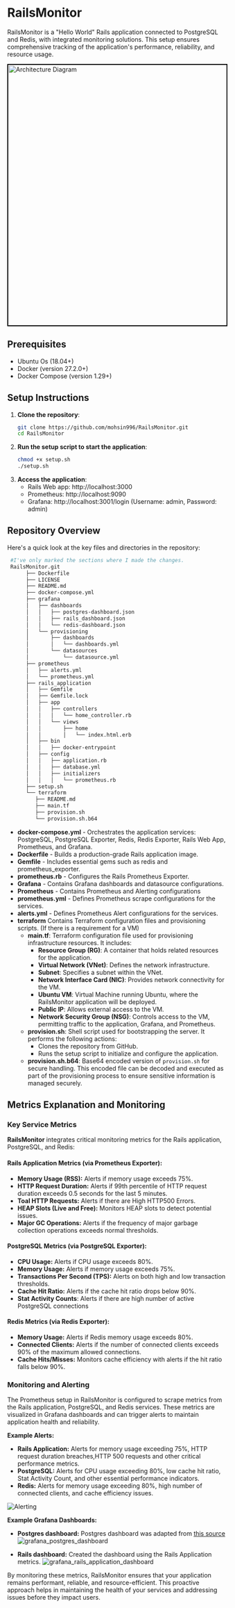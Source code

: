 # RailsMonitor
RailsMonitor is a "Hello World" Rails application connected to PostgreSQL and Redis, with integrated monitoring solutions. This setup ensures comprehensive tracking of the application's performance, reliability, and resource usage.

<img src="images/hello_world.png" alt="Architecture Diagram" width="600" style="border: 2px solid black;"/>

## Prerequisites
- Ubuntu Os (18.04+)
- Docker (version 27.2.0+)
- Docker Compose (version 1.29+)


## Setup Instructions

1. **Clone the repository**:
   ```bash
   git clone https://github.com/mohsin996/RailsMonitor.git
   cd RailsMonitor
   ```
2. **Run the setup script to start the application**:
   ```bash
   chmod +x setup.sh
   ./setup.sh
   ```
3. **Access the application**:
   - Rails Web app: http://localhost:3000
   - Prometheus: http://localhost:9090
   - Grafana: http://localhost:3001/login (Username: admin, Password: admin)

## Repository Overview
Here's a quick look at the key files and directories in the repository:
   ```bash
    #I've only marked the sections where I made the changes.
    RailsMonitor.git
         ├── Dockerfile
         ├── LICENSE
         ├── README.md
         ├── docker-compose.yml
         ├── grafana
         │   ├── dashboards
         │   │   ├── postgres-dashboard.json
         │   │   ├── rails_dashboard.json
         │   │   └── redis-dashboard.json
         │   └── provisioning
         │       ├── dashboards
         │       │   └── dashboards.yml
         │       └── datasources
         │           └── datasource.yml
         ├── prometheus
         │   ├── alerts.yml
         │   └── prometheus.yml
         ├── rails_application
         │   ├── Gemfile
         │   ├── Gemfile.lock
         │   ├── app
         │   │   ├── controllers
         │   │   │   └── home_controller.rb
         │   │   └── views
         │   │       ├── home
         │   │       │   └── index.html.erb
         │   ├── bin
         │   │   ├── docker-entrypoint
         │   ├── config
         │   │   ├── application.rb
         │   │   ├── database.yml
         │   │   ├── initializers
         │   │   │   └── prometheus.rb
         ├── setup.sh
         └── terraform
            ├── README.md
            ├── main.tf
            ├── provision.sh
            └── provision.sh.b64
```
- **docker-compose.yml** - Orchestrates the application services: PostgreSQL, PostgreSQL Exporter, Redis, Redis Exporter, Rails Web App, Prometheus, and Grafana.
- **Dockerfile** - Builds a production-grade Rails application image.
- **Gemfile** - Includes essential gems such as redis and prometheus_exporter.
- **prometheus.rb** - Configures the Rails Prometheus Exporter.
- **Grafana** -   Contains Grafana dashboards and datasource configurations.
- **Prometheus** -   Contains Prometheus and Alerting configurations
- **prometheus.yml** - Defines Prometheus scrape configurations for the services.
- **alerts.yml** - Defines Prometheus Alert configurations for the services.
- **terraform** Contains Terraform configuration files and provisioning scripts. (If there is a requirement for a VM)
  - **main.tf**: Terraform configuration file used for provisioning infrastructure resources. It includes:
    - **Resource Group (RG)**: A container that holds related resources for the application.
    - **Virtual Network (VNet)**: Defines the network infrastructure.
    - **Subnet**: Specifies a subnet within the VNet.
    - **Network Interface Card (NIC)**: Provides network connectivity for the VM.
    - **Ubuntu VM**: Virtual Machine running Ubuntu, where the RailsMonitor application will be deployed.
    - **Public IP**: Allows external access to the VM.
    - **Network Security Group (NSG)**: Controls access to the VM, permitting traffic to the application, Grafana, and Prometheus.
  - **provision.sh**: Shell script used for bootstrapping the server. It performs the following actions:
    - Clones the repository from GitHub.
    - Runs the setup script to initialize and configure the application.
  - **provision.sh.b64**: Base64 encoded version of `provision.sh` for secure handling. This encoded file can be decoded and executed as part of the provisioning process to ensure sensitive information is managed securely.


## Metrics Explanation and Monitoring

### Key Service Metrics

**RailsMonitor** integrates critical monitoring metrics for the Rails application, PostgreSQL, and Redis:

#### Rails Application Metrics (via Prometheus Exporter):
- **Memory Usage (RSS):** Alerts if memory usage exceeds 75%.
- **HTTP Request Duration:** Alerts if 99th percentile of HTTP request duration exceeds 0.5 seconds for the last 5 minutes.
- **Toal HTTP Requests:** Alerts if there are High HTTP500 Errors.
- **HEAP Slots (Live and Free):** Monitors HEAP slots to detect potential issues.
- **Major GC Operations:** Alerts if the frequency of major garbage collection operations exceeds normal thresholds.

#### PostgreSQL Metrics (via PostgreSQL Exporter):
- **CPU Usage:** Alerts if CPU usage exceeds 80%.
- **Memory Usage:** Alerts if memory usage exceeds 75%.
- **Transactions Per Second (TPS):** Alerts on both high and low transaction thresholds.
- **Cache Hit Ratio:** Alerts if the cache hit ratio drops below 90%.
- **Stat Activity Counts**: Alerts if there are high number of active PostgreSQL connections

#### Redis Metrics (via Redis Exporter):
- **Memory Usage:** Alerts if Redis memory usage exceeds 80%.
- **Connected Clients:** Alerts if the number of connected clients exceeds 90% of the maximum allowed connections.
- **Cache Hits/Misses:** Monitors cache efficiency with alerts if the hit ratio falls below 90%.


### Monitoring and Alerting

The Prometheus setup in RailsMonitor is configured to scrape metrics from the Rails application, PostgreSQL, and Redis services. These metrics are visualized in Grafana dashboards and can trigger alerts to maintain application health and reliability.

**Example Alerts:**
- **Rails Application:** Alerts for memory usage exceeding 75%, HTTP request duration breaches,HTTP 500 requests and other critical performance metrics.
- **PostgreSQL:** Alerts for CPU usage exceeding 80%, low cache hit ratio, Stat Activity Count, and other essential performance indicators.
- **Redis:** Alerts for memory usage exceeding 80%, high number of connected clients, and cache efficiency issues.

![Alerting](images/Alerting.png)

**Example Grafana Dashboards:**

- **Postgres dashboard:** Postgres dashboard was adapted from [this source](https://grafana.com/grafana/dashboards/9628-postgresql-database/)
   ![grafana_postgres_dashboard](images/grafana_postgres_dashboard.png)

- **Rails dashboard:** Created the dashboard using the Rails Application metrics.
   ![grafana_rails_application_dashboard](images/grafana_rails_application_dashboard.png)

By monitoring these metrics, RailsMonitor ensures that your application remains performant, reliable, and resource-efficient. This proactive approach helps in maintaining the health of your services and addressing issues before they impact users.

